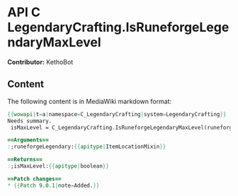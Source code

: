 # API C LegendaryCrafting.IsRuneforgeLegendaryMaxLevel

**Contributor:** KethoBot

## Content

The following content is in MediaWiki markdown format:

```mediawiki
{{wowapi|t=a|namespace=C_LegendaryCrafting|system=LegendaryCrafting}}
Needs summary.
 isMaxLevel = C_LegendaryCrafting.IsRuneforgeLegendaryMaxLevel(runeforgeLegendary)

==Arguments==
:;runeforgeLegendary:{{apitype|ItemLocationMixin}}

==Returns==
:;isMaxLevel:{{apitype|boolean}}

==Patch changes==
* {{Patch 9.0.1|note=Added.}}
```